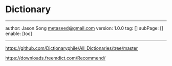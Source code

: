 # Dictionary
---
author: Jason Song <metaseed@gmail.com>
version: 1.0.0
tag: []
subPage: []
enable: [toc]

---

https://github.com/Dictionaryphile/All_Dictionaries/tree/master

https://downloads.freemdict.com/Recommend/